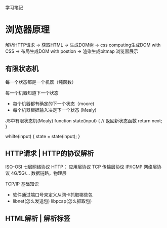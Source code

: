 学习笔记

# 浏览器原理

解析HTTP请求 -> 获取HTML -> 生成DOM树 -> css computing生成DOM with CSS -> 布局生成DOM with postion -> 渲染生成bitmap 浏览器展示

## 有限状态机

每一个状态都是一个机器（纯函数）

每一个机器知道下一个状态
 - 每个机器都有确定的下一个状态（moore)
 - 每个机器根据输入决定下一个状态 (Mealy)

JS中有限状态机(Mealy)
function state(input) {
    // 返回新状态函数
    return next;
}

whilte(input) {
    state = state(input);
}

## HTTP请求 | HTTP的协议解析
ISO-OSI 七层网络协议
HTTP： 应用层协议
TCP 传输层协议
IP/ICMP 网络层协议
4G/5G/... 数据链路，物理层

TCP/IP 基础知识

- 软件通过端口号来定义从网卡抓取哪些包
- libnet(怎么发送包)
  libpcap(怎么抓取包)

  
## HTML解析 | 解析标签



